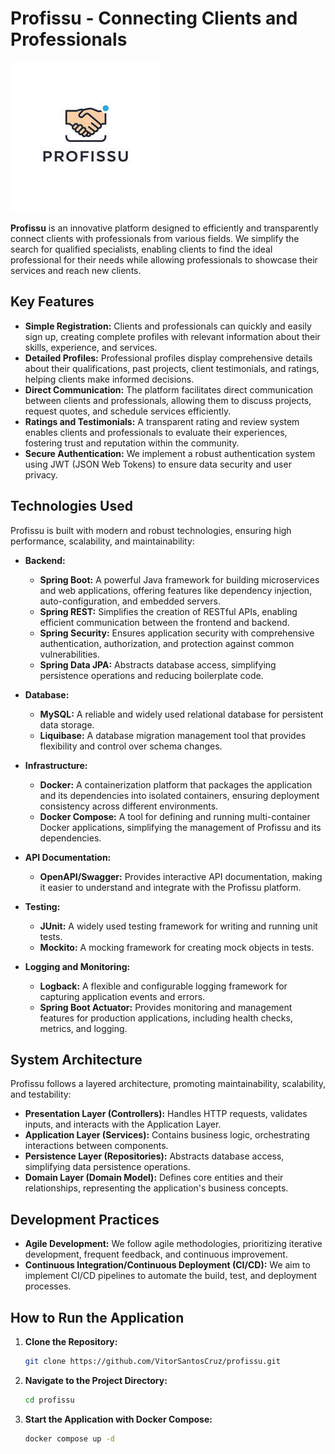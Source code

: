 # **Profissu - Connecting Clients and Professionals**

[![Profissu Logo](src/main/resources/static/images/profissu.jpeg)](src/main/resources/static/images/profissu.jpeg)

**Profissu** is an innovative platform designed to efficiently and transparently connect clients with professionals from various fields. We simplify the search for qualified specialists, enabling clients to find the ideal professional for their needs while allowing professionals to showcase their services and reach new clients.

## **Key Features**

* **Simple Registration:** Clients and professionals can quickly and easily sign up, creating complete profiles with relevant information about their skills, experience, and services.
* **Detailed Profiles:** Professional profiles display comprehensive details about their qualifications, past projects, client testimonials, and ratings, helping clients make informed decisions.
* **Direct Communication:** The platform facilitates direct communication between clients and professionals, allowing them to discuss projects, request quotes, and schedule services efficiently.
* **Ratings and Testimonials:** A transparent rating and review system enables clients and professionals to evaluate their experiences, fostering trust and reputation within the community.
* **Secure Authentication:** We implement a robust authentication system using JWT (JSON Web Tokens) to ensure data security and user privacy.

## **Technologies Used**

Profissu is built with modern and robust technologies, ensuring high performance, scalability, and maintainability:

* **Backend:**
    * **Spring Boot:** A powerful Java framework for building microservices and web applications, offering features like dependency injection, auto-configuration, and embedded servers.
    * **Spring REST:** Simplifies the creation of RESTful APIs, enabling efficient communication between the frontend and backend.
    * **Spring Security:** Ensures application security with comprehensive authentication, authorization, and protection against common vulnerabilities.
    * **Spring Data JPA:** Abstracts database access, simplifying persistence operations and reducing boilerplate code.

* **Database:**
    * **MySQL:** A reliable and widely used relational database for persistent data storage.
    * **Liquibase:** A database migration management tool that provides flexibility and control over schema changes.

* **Infrastructure:**
    * **Docker:** A containerization platform that packages the application and its dependencies into isolated containers, ensuring deployment consistency across different environments.
    * **Docker Compose:** A tool for defining and running multi-container Docker applications, simplifying the management of Profissu and its dependencies.

* **API Documentation:**
    * **OpenAPI/Swagger:** Provides interactive API documentation, making it easier to understand and integrate with the Profissu platform.

* **Testing:**
    * **JUnit:** A widely used testing framework for writing and running unit tests.
    * **Mockito:** A mocking framework for creating mock objects in tests.

* **Logging and Monitoring:**
    * **Logback:** A flexible and configurable logging framework for capturing application events and errors.
    * **Spring Boot Actuator:** Provides monitoring and management features for production applications, including health checks, metrics, and logging.

## **System Architecture**

Profissu follows a layered architecture, promoting maintainability, scalability, and testability:

* **Presentation Layer (Controllers):** Handles HTTP requests, validates inputs, and interacts with the Application Layer.
* **Application Layer (Services):** Contains business logic, orchestrating interactions between components.
* **Persistence Layer (Repositories):** Abstracts database access, simplifying data persistence operations.
* **Domain Layer (Domain Model):** Defines core entities and their relationships, representing the application's business concepts.

## **Development Practices**

* **Agile Development:** We follow agile methodologies, prioritizing iterative development, frequent feedback, and continuous improvement.
* **Continuous Integration/Continuous Deployment (CI/CD):** We aim to implement CI/CD pipelines to automate the build, test, and deployment processes.

## **How to Run the Application**

1. **Clone the Repository:**
   ```bash
   git clone https://github.com/VitorSantosCruz/profissu.git
   ```

2. **Navigate to the Project Directory:**
   ```bash
   cd profissu
   ```

3. **Start the Application with Docker Compose:**
   ```bash
   docker compose up -d
   ```
